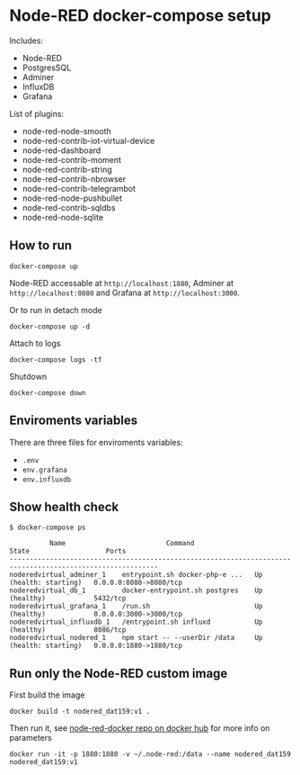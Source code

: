 # Node-RED docker-compose setup

Includes:

- Node-RED
- PostgresSQL
- Adminer
- InfluxDB
- Grafana

List of plugins:

- node-red-node-smooth
- node-red-contrib-iot-virtual-device
- node-red-dashboard
- node-red-contrib-moment
- node-red-contrib-string
- node-red-contrib-nbrowser
- node-red-contrib-telegrambot
- node-red-node-pushbullet
- node-red-contrib-sqldbs
- node-red-node-sqlite

## How to run

```shell
docker-compose up
```

Node-RED accessable at `http://localhost:1880`, Adminer at `http://localhost:8080` and Grafana at `http://localhost:3000`.

Or to run in detach mode

```shell
docker-compose up -d
```

Attach to logs

```shell
docker-compose logs -tf
```

Shutdown

```shell
docker-compose down
```

## Enviroments variables

There are three files for enviroments variables:

- `.env`
- `env.grafana`
- `env.influxdb`

## Show health check

```shell
$ docker-compose ps

          Name                         Command                       State                   Ports
-----------------------------------------------------------------------------------------------------------
noderedvirtual_adminer_1    entrypoint.sh docker-php-e ...   Up (health: starting)   0.0.0.0:8080->8080/tcp
noderedvirtual_db_1         docker-entrypoint.sh postgres    Up (healthy)            5432/tcp
noderedvirtual_grafana_1    /run.sh                          Up (healthy)            0.0.0.0:3000->3000/tcp
noderedvirtual_influxdb_1   /entrypoint.sh influxd           Up (healthy)            8086/tcp
noderedvirtual_nodered_1    npm start -- --userDir /data     Up (health: starting)   0.0.0.0:1880->1880/tcp
```

## Run only the Node-RED custom image

First build the image

```shell
docker build -t nodered_dat159:v1 .
```

Then run it, see [node-red-docker repo on docker hub](https://hub.docker.com/r/nodered/node-red-docker/) for more info on parameters

```shell
docker run -it -p 1880:1880 -v ~/.node-red:/data --name nodered_dat159 nodered_dat159:v1
```
